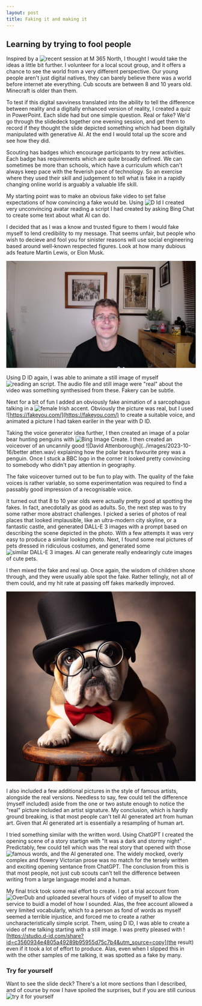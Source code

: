 ```yaml
---
layout: post
title: Faking it and making it
---
```


## Learning by trying to fool people ##

Inspired by a ![recent session at M 365 North](https://www.meetup.com/m365-north/events/295594168), I thought I would take the ideas a little bit further. I volunteer for a local scout group, and it offers a chance to see the world from a very different perspective. Our young people aren't just digital natives, they can barely believe there was a world before 
internet ate everything. Cub scouts are between 8 and 10 years old. Minecraft is older than them.

To test if this digital savviness translated into the ability to tell the difference between reality and a digitally enhanced version of reality, I created a quiz in PowerPoint. Each slide had but one simple question. Real or fake? We'd go through the slidedeck together one evening session, and get them to record if they thought the slide depicted something which had been digitally manipulated with generative AI. At the end I would total up the score and see how they did. 

Scouting has badges which encourage participants to try new activities. Each badge has requirements which are quite broadly defined. We can sometimes be more than schools, which have a curriculum which can't always keep pace with the feverish pace of technology. So an exercise where they used their skill and judgement to tell what is fake in a rapidly changing online world is arguably a valuable life skill.

My starting point was to make an obvious fake video to set false expectations of how convincing a fake would be. Using ![D Id](https://studio.d-id.com/share?id=aa8cb90452045fd6cf61a4e5127b88c9&utm_source=copy) I created very unconvincing avatar reading a script I had created by asking Bing Chat to create some text about what AI can do.

I decided that as I was a know and trusted figure to them I would fake myself to lend credibility to my message. That seems unfair, but people who wish to decieve and fool you for  sinister reasons will use social engineering based around well-known respected figures. Look at how many dubious ads feature Martin Lewis, or Elon Musk.

![A webcame still](../images/2023-10-16/WIN_20231009_20_40_28_Pro.jpg)

Using D ID again, I was able to animate a still image of myself ![reading an script](https://studio.d-id.com/share?id=3a99335c1ec3775e624c200b06690ac9&utm_source=copy). The audio file and still image were "real" about the video was something synthesised from these. Fakery can be subtle.

Next for a bit of fun I added an obviously fake animation of a sarcophagus  talking in a ![female Irish accent](https://studio.d-id.com/share?id=b01d524354954e0b40a33aba6bcc8fc2&utm_source=copy). Obviously the picture was real, but I used ![https://fakeyou.com/](https://fakeyou.com/) to create a suitable voice, and animated a picture I had taken eariler in the year with D ID.

Taking the voice generator idea further, I then created an image of a polar bear hunting penguins with ![Bing Image Create](https://www.bing.com/images/create/photo-of-polar-bear-in-distance-on-an-ice-flow-loo/65256fb21e9c44ab804ab6111dd57bc0?id=8HoPX5Xy%2fckOLXXQMI7eoA%3d%3d&view=detailv2&idpp=genimg&FORM=GCRIDP&mode=overlay). I then created an voiceover of an uncannily  good ![David Attenborough](../images/2023-10-16/better atten.wav) explaining how the polar bears favourite prey was a penguin. Once I stuck a BBC logo in the corner it looked pretty convincing to somebody who didn't pay attention in geography.

The fake voiceover turned out to be fun to play with. The quality of the fake voices is rather variable, so some experimentation was required to find a passably good impression of a recognisable voice.

It turned out that 8 to 10 year olds were actually pretty good at spotting the fakes. In fact, anecdotally as good as adults. So, the next step was to try some rather more abstract challenges. I picked a series of photos of real places that looked implausible, like an ultra-modern city skyline, or a fantastic castle, and generated DALL-E 3 images with a prompt based on describing the scene depicted in the photo. With a few attempts it was very easy to produce a similar looking photo. Next, I found some real pictures of pets dressed in ridiculous costumes, and generated some ![similar DALL-E 3 images](https://www.bing.com/images/create/photo-of-bulldog-in-a-top-hat-and-bow-tie/652467f4f6f048c1b91833a39c394316?id=KJ5Jvkf0AshinfoPApvoFw%3d%3d&view=detailv2&idpp=genimg&FORM=GCRIDP&mode=overlay). AI can generate really endearingly cute images of cute pets. 

I then mixed the fake and real up. Once again, the wisdom of children shone through, and they were usually able spot the fake. Rather tellingly, not all of them could, and my hit rate at passing off fakes markedly improved.

![Dog with bowler hats](../images/2023-10-16/_9a5334e8-131c-4c79-8ce3-d2fbdba05fb3.jpg)

I also included a few additional pictures in the style of famous artists, alongside the real versions. Needless to say, few could tell the difference (myself included) aside from the one or two astute enough to notice the "real" picture included an artist signature. My conclusion, which is hardly ground breaking, is that most people can't tell AI generated art from human art. Given that AI generated art is essentially a resampling of human art.

I tried something similar with the written word. Using ChatGPT I created the opening scene of a story startign with "It was a dark and stormy night" . Predictably, few could tell which was the real story that opened with those ![famous words](https://en.wikisource.org/wiki/Paul_Clifford/Volume_1/Chapter_1), and the AI generated one. The widely mocked, overly complex and flowery Victorian prose was no match for the tersely written and exciting opening sentance from ChatGPT. The conclusion from this is that most people, not just cub scouts can't tell the difference between writing from a large language model and a human.

My final trick took some real effort to create. I got a trial account from ![OverDub](https://www.descript.com/overdub) and uploaded several hours of video of myself to allow the service to buidl a model of how I sounded. Alas, the free account allowed a very limited vocabularly, which to a person as fond of words as myself seemed a terrible injustice, and forced me to create a rather uncharacteristically simple script. Them, using D ID, I was able to create a video of me talking starting with a still image. I was pretty pleased with ![https://studio.d-id.com/share?id=c3560934e4805a49289b95955d75c7b4&utm_source=copy](the result) even if it took a lot of effort to produce. Alas, even when I slipped this in with the other samples of me talking, it was spotted as a fake by many. 


### Try for yourself ###

Want to see the slide deck? There's a lot more sections than I described, and of course by now I have spoiled the surprises, but if you are still curious ![try it for yourself](https://1drv.ms/p/s!Apu3HL8F8owuhrcH7bMZlH1CGFtuig?e=fQXLQv)








